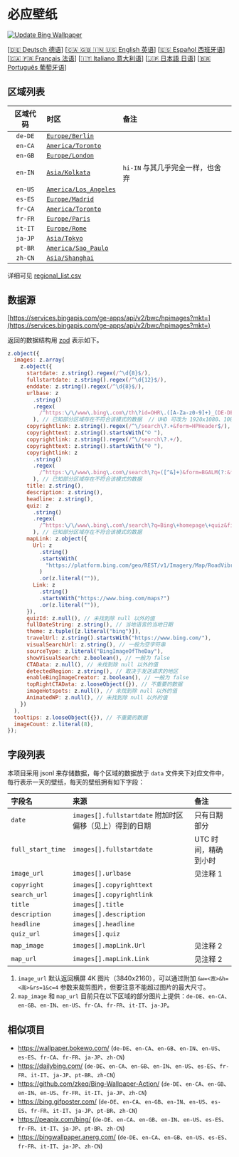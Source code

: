 # 必应壁纸

[![Update Bing Wallpaper](https://github.com/zhoushengdao/bing_wallpapers/actions/workflows/update.yaml/badge.svg?event=schedule)](https://github.com/zhoushengdao/bing_wallpapers/actions/workflows/update.yaml)

[[🇩🇪 Deutsch 德语](README_de.md)] [[🇨🇦 🇬🇧 🇮🇳 🇺🇸 English 英语](README_en.md)] [[🇪🇸 Español 西班牙语](README_es.md)] [[🇨🇦 🇫🇷 Français 法语](README_fr.md)] [[🇮🇹 Italiano 意大利语](README_it.md)] [[🇯🇵 日本語 日语](README_ja.md)] [[🇧🇷 Português 葡萄牙语](README_pt.md)]

## 区域列表

| 区域代码 | 时区                                             | 备注                             |
| :------: | :----------------------------------------------- | :------------------------------- |
| `de-DE`  | [`Europe/Berlin`](https://time.is/Germany)       |                                  |
| `en-CA`  | [`America/Toronto`](https://time.is/Canada)      |                                  |
| `en-GB`  | [`Europe/London`](https://time.is/England)       |                                  |
| `en-IN`  | [`Asia/Kolkata`](https://time.is/India)          | `hi-IN` 与其几乎完全一样，也舍弃 |
| `en-US`  | [`America/Los_Angeles`](https://time.is/Redmond) |                                  |
| `es-ES`  | [`Europe/Madrid`](https://time.is/Spain)         |                                  |
| `fr-CA`  | [`America/Toronto`](https://time.is/Canada)      |                                  |
| `fr-FR`  | [`Europe/Paris`](https://time.is/France)         |                                  |
| `it-IT`  | [`Europe/Rome`](https://time.is/Italy)           |                                  |
| `ja-JP`  | [`Asia/Tokyo`](https://time.is/Japan)            |                                  |
| `pt-BR`  | [`America/Sao_Paulo`](https://time.is/Brazil)    |                                  |
| `zh-CN`  | [`Asia/Shanghai`](https://time.is/China)         |                                  |

详细可见 [regional_list.csv](regional_list.csv)

## 数据源

[https://services.bingapis.com/ge-apps/api/v2/bwc/hpimages?mkt=](https://services.bingapis.com/ge-apps/api/v2/bwc/hpimages?mkt=)

<!-- https://cn.bing.com/HPImageArchive.aspx?format=js&idx=0&n=8&uhd=1&uhdwidth=3840&uhdheight=2160 -->

返回的数据结构用 [zod](https://zod.dev/) 表示如下。

```javascript
z.object({
  images: z.array(
    z.object({
      startdate: z.string().regex(/^\d{8}$/),
      fullstartdate: z.string().regex(/^\d{12}$/),
      enddate: z.string().regex(/^\d{8}$/),
      urlbase: z
        .string()
        .regex(
          /^https:\/\/www\.bing\.com\/th\?id=OHR\.([A-Za-z0-9]+)_(DE-DE|EN-CA|EN-GB|EN-IN|EN-US|ES-ES|FR-CA|FR-FR|IT-IT|JA-JP|PT-BR|ZH-CN)(\d+)_UHD\.jpg$/
        ), // 已知部分区域存在不符合该模式的数据  // UHD 可改为 1920x1080、1080x1920、1366x768、768x1366、1920x1200、1024x768、768x1024、800x600
      copyrightlink: z.string().regex(/^\/search\?.+&form=HPHeader$/),
      copyrighttext: z.string().startsWith("© "),
      copyrightlink: z.string().regex(/^\/search\?.+/),
      copyrighttext: z.string().startsWith("© "),
      copyrightlink: z
        .string()
        .regex(
          /^https:\/\/www\.bing\.com\/search\?q=([^&]+)&form=BGALM(?:&filters=HpDate:"(\d{8}_\d{4})")$/
        ), // 已知部分区域存在不符合该模式的数据
      title: z.string(),
      description: z.string(),
      headline: z.string(),
      quiz: z
        .string()
        .regex(
          /^https:\/\/www\.bing\.com\/search\?q=Bing\+homepage\+quiz&filters=WQOskey:"HPQuiz_(\d{8})_([^"]+)"&FORM=BGAQ$/
        ), // 已知部分区域存在不符合该模式的数据
      mapLink: z.object({
        Url: z
          .string()
          .startsWith(
            "https://platform.bing.com/geo/REST/v1/Imagery/Map/RoadVibrant/"
          )
          .or(z.literal("")),
        Link: z
          .string()
          .startsWith("https://www.bing.com/maps?")
          .or(z.literal("")),
      }),
      quizId: z.null(), // 未找到除 null 以外的值
      fullDateString: z.string(), // 当地语言的当地日期
      theme: z.tuple([z.literal("bing")]),
      travelUrl: z.string().startsWith("https://www.bing.com/"),
      visualSearchUrl: z.string(), // 一般为空字符串
      sourceType: z.literal("BingImageOfTheDay"),
      showVisualSearch: z.boolean(), // 一般为 false
      CTAData: z.null(), // 未找到除 null 以外的值
      detectedRegion: z.string(), // 取决于发送请求的地区
      enableBingImageCreator: z.boolean(), // 一般为 false
      topRightCTAData: z.looseObject({}), // 不重要的数据
      imageHotspots: z.null(), // 未找到除 null 以外的值
      AnimatedWP: z.null(), // 未找到除 null 以外的值
    })
  ),
  tooltips: z.looseObject({}), // 不重要的数据
  imageCount: z.literal(8),
});
```

## 字段列表

本项目采用 jsonl 来存储数据，每个区域的数据放于 `data` 文件夹下对应文件中，每行表示一天的壁纸，每天的壁纸拥有如下字段：

| 字段名            | 来源                                                    | 备注                 |
| :---------------- | :------------------------------------------------------ | :------------------- |
| `date`            | `images[].fullstartdate` 附加时区偏移（见上）得到的日期 | 只有日期部分         |
| `full_start_time` | `images[].fullstartdate`                                | UTC 时间，精确到小时 |
| `image_url`       | `images[].urlbase`                                      | 见注释 1             |
| `copyright`       | `images[].copyrighttext`                                |                      |
| `search_url`      | `images[].copyrightlink`                                |                      |
| `title`           | `images[].title`                                        |                      |
| `description`     | `images[].description`                                  |                      |
| `headline`        | `images[].headline`                                     |                      |
| `quiz_url`        | `images[].quiz`                                         |                      |
| `map_image`       | `images[].mapLink.Url`                                  | 见注释 2             |
| `map_url`         | `images[].mapLink.Link`                                 | 见注释 2             |

1. `image_url` 默认返回横屏 4K 图片（3840x2160），可以通过附加 `&w=<宽>&h=<高>&rs=1&c=4` 参数来裁剪图片，但要注意不能超过图片的最大尺寸。
2. `map_image` 和 `map_url` 目前只在以下区域的部分图片上提供：`de-DE`、`en-CA`、`en-GB`、`en-IN`、`en-US`、`fr-CA`、`fr-FR`、`it-IT`、`ja-JP`。

## 相似项目

- <https://wallpaper.bokewo.com/> (`de-DE`、`en-CA`、`en-GB`、`en-IN`、`en-US`、`es-ES`、`fr-CA`、`fr-FR`、`ja-JP`、`zh-CN`)
- <https://dailybing.com/> (`de-DE`、`en-CA`、`en-GB`、`en-IN`、`en-US`、`es-ES`、`fr-FR`、`it-IT`、`ja-JP`、`pt-BR`、`zh-CN`)
- <https://github.com/zkeq/Bing-Wallpaper-Action/> (`de-DE`、`en-CA`、`en-GB`、`en-IN`、`en-US`、`fr-FR`、`it-IT`、`ja-JP`、`zh-CN`)
- <https://bing.gifposter.com/> (`de-DE`、`en-CA`、`en-GB`、`en-IN`、`en-US`、`es-ES`、`fr-FR`、`it-IT`、`ja-JP`、`pt-BR`、`zh-CN`)
- <https://peapix.com/bing/> (`de-DE`、`en-CA`、`en-GB`、`en-IN`、`en-US`、`es-ES`、`fr-FR`、`it-IT`、`ja-JP`、`pt-BR`、`zh-CN`)
- <https://bingwallpaper.anerg.com/> (`de-DE`、`en-CA`、`en-GB`、`en-US`、`es-ES`、`fr-FR`、`it-IT`、`ja-JP`、`zh-CN`)
